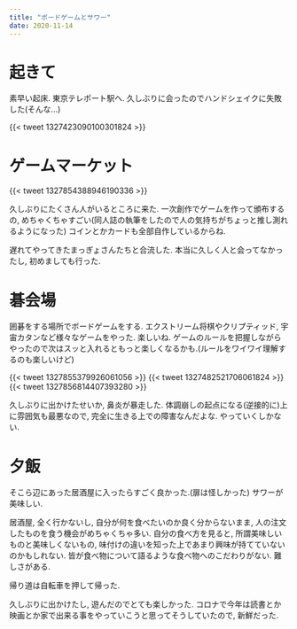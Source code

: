 ```yaml
---
title: "ボードゲームとサワー"
date: 2020-11-14
---
```


# 起きて
素早い起床. 東京テレポート駅へ. 久しぶりに会ったのでハンドシェイクに失敗した(そんな...)

{{< tweet 1327423090100301824 >}}

# ゲームマーケット
{{< tweet 1327854388946190336 >}}

久しぶりにたくさん人がいるところに来た. 一次創作でゲームを作って頒布するの, めちゃくちゃすごい(同人誌の執筆をしたので人の気持ちがちょっと推し測れるようになった) コインとかカードも全部自作しているからね.

遅れてやってきたまっぎょさんたちと合流した. 本当に久しく人と会ってなかったし, 初めましても行った.

# 碁会場
囲碁をする場所でボードゲームをする. エクストリーム将棋やクリプティッド, 宇宙カタンなど様々なゲームをやった. 楽しいね. ゲームのルールを把握しながらやったので次はスッと入れるともっと楽しくなるかも.(ルールをワイワイ理解するのも楽しいけど)

{{< tweet 1327855379926061056 >}}
{{< tweet 1327482521706061824 >}}
{{< tweet 1327856814407393280 >}}

久しぶりに出かけたせいか, 鼻炎が暴走した. 体調崩しの起点になる(逆接的に)上に雰囲気も最悪なので, 完全に生きる上での障害なんだよな. やっていくしかない.
# 夕飯
そこら辺にあった居酒屋に入ったらすごく良かった.(扉は怪しかった) サワーが美味しい.

居酒屋, 全く行かないし, 自分が何を食べたいのか良く分からないまま, 人の注文したものを食う機会がめちゃくちゃ多い. 自分の食べ方を見ると, 所謂美味しいものと美味しくないもの, 味付けの違いを知った上であまり興味が持てていないのかもしれない. 皆が食べ物について語るような食べ物へのこだわりがない. 難しさがある.

帰り道は自転車を押して帰った.

久しぶりに出かけたし, 遊んだのでとても楽しかった. コロナで今年は読書とか映画とか家で出来る事をやっていこうと思ってそうしていたので, 新鮮だった.